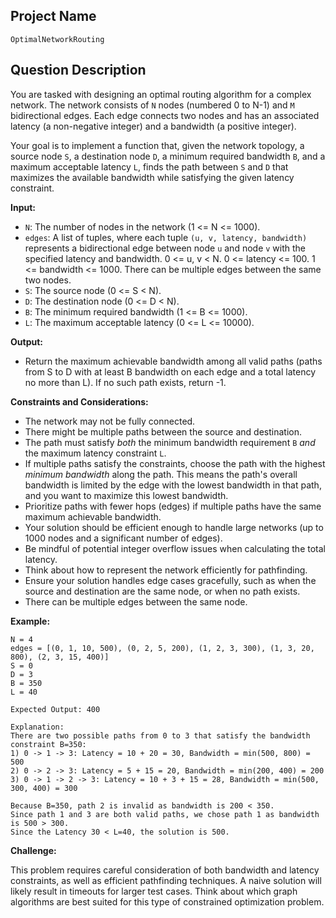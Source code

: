## Project Name

`OptimalNetworkRouting`

## Question Description

You are tasked with designing an optimal routing algorithm for a complex network. The network consists of `N` nodes (numbered 0 to N-1) and `M` bidirectional edges. Each edge connects two nodes and has an associated latency (a non-negative integer) and a bandwidth (a positive integer).

Your goal is to implement a function that, given the network topology, a source node `S`, a destination node `D`, a minimum required bandwidth `B`, and a maximum acceptable latency `L`, finds the path between `S` and `D` that maximizes the available bandwidth while satisfying the given latency constraint.

**Input:**

*   `N`: The number of nodes in the network (1 <= N <= 1000).
*   `edges`: A list of tuples, where each tuple `(u, v, latency, bandwidth)` represents a bidirectional edge between node `u` and node `v` with the specified latency and bandwidth.  0 <= u, v < N.  0 <= latency <= 100. 1 <= bandwidth <= 1000.  There can be multiple edges between the same two nodes.
*   `S`: The source node (0 <= S < N).
*   `D`: The destination node (0 <= D < N).
*   `B`: The minimum required bandwidth (1 <= B <= 1000).
*   `L`: The maximum acceptable latency (0 <= L <= 10000).

**Output:**

*   Return the maximum achievable bandwidth among all valid paths (paths from S to D with at least B bandwidth on each edge and a total latency no more than L). If no such path exists, return -1.

**Constraints and Considerations:**

*   The network may not be fully connected.
*   There might be multiple paths between the source and destination.
*   The path must satisfy *both* the minimum bandwidth requirement `B` *and* the maximum latency constraint `L`.
*   If multiple paths satisfy the constraints, choose the path with the highest *minimum bandwidth* along the path. This means the path's overall bandwidth is limited by the edge with the lowest bandwidth in that path, and you want to maximize this lowest bandwidth.
*   Prioritize paths with fewer hops (edges) if multiple paths have the same maximum achievable bandwidth.
*   Your solution should be efficient enough to handle large networks (up to 1000 nodes and a significant number of edges).
*   Be mindful of potential integer overflow issues when calculating the total latency.
*   Think about how to represent the network efficiently for pathfinding.
*   Ensure your solution handles edge cases gracefully, such as when the source and destination are the same node, or when no path exists.
*   There can be multiple edges between the same node.

**Example:**

```
N = 4
edges = [(0, 1, 10, 500), (0, 2, 5, 200), (1, 2, 3, 300), (1, 3, 20, 800), (2, 3, 15, 400)]
S = 0
D = 3
B = 350
L = 40

Expected Output: 400

Explanation:
There are two possible paths from 0 to 3 that satisfy the bandwidth constraint B=350:
1) 0 -> 1 -> 3: Latency = 10 + 20 = 30, Bandwidth = min(500, 800) = 500
2) 0 -> 2 -> 3: Latency = 5 + 15 = 20, Bandwidth = min(200, 400) = 200
3) 0 -> 1 -> 2 -> 3: Latency = 10 + 3 + 15 = 28, Bandwidth = min(500, 300, 400) = 300

Because B=350, path 2 is invalid as bandwidth is 200 < 350.
Since path 1 and 3 are both valid paths, we chose path 1 as bandwidth is 500 > 300.
Since the Latency 30 < L=40, the solution is 500.

```

**Challenge:**

This problem requires careful consideration of both bandwidth and latency constraints, as well as efficient pathfinding techniques.  A naive solution will likely result in timeouts for larger test cases.  Think about which graph algorithms are best suited for this type of constrained optimization problem.

